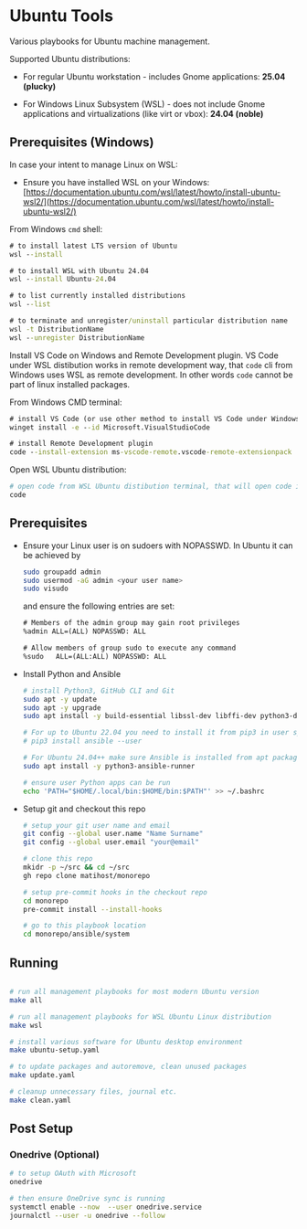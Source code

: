 # Ubuntu Tools

Various playbooks for Ubuntu machine management.

Supported Ubuntu distributions:
* For regular Ubuntu workstation - includes Gnome applications: **25.04 (plucky)**

* For Windows Linux Subsystem (WSL) - does not include Gnome applications and virtualizations (like virt or vbox): **24.04 (noble)**

## Prerequisites (Windows)

In case your intent to manage Linux on WSL:

* Ensure you have installed WSL on your Windows: [https://documentation.ubuntu.com/wsl/latest/howto/install-ubuntu-wsl2/](https://documentation.ubuntu.com/wsl/latest/howto/install-ubuntu-wsl2/)

From Windows `cmd` shell:

```bat
# to install latest LTS version of Ubuntu
wsl --install

# to install WSL with Ubuntu 24.04
wsl --install Ubuntu-24.04

# to list currently installed distributions
wsl --list

# to terminate and unregister/uninstall particular distribution name
wsl -t DistributionName
wsl --unregister DistributionName
```

Install VS Code on Windows and Remote Development plugin.
VS Code under WSL distibution works in remote development way, that `code` cli from Windows uses WSL as remote development.
In other words `code` cannot be part of linux installed packages.

From Windows CMD terminal:

```bat
# install VS Code (or use other method to install VS Code under Windows)
winget install -e --id Microsoft.VisualStudioCode

# install Remote Development plugin
code --install-extension ms-vscode-remote.vscode-remote-extensionpack
```

Open WSL Ubuntu distribution:

```bash
# open code from WSL Ubuntu distibution terminal, that will open code in Windows connected to WSL
code
```

## Prerequisites

* Ensure your Linux user is on sudoers with NOPASSWD. In Ubuntu it can be achieved by

  ```bash
  sudo groupadd admin
  sudo usermod -aG admin <your user name>
  sudo visudo
  ```

  and ensure the following entries are set:

  ```txt
  # Members of the admin group may gain root privileges
  %admin ALL=(ALL) NOPASSWD: ALL

  # Allow members of group sudo to execute any command
  %sudo   ALL=(ALL:ALL) NOPASSWD: ALL
  ```

* Install Python and Ansible

  ```bash
  # install Python3, GitHub CLI and Git
  sudo apt -y update
  sudo apt -y upgrade
  sudo apt install -y build-essential libssl-dev libffi-dev python3-dev python3-pip gh git

  # For up to Ubuntu 22.04 you need to install it from pip3 in user space to have most modern Ansible version:
  # pip3 install ansible --user

  # For Ubuntu 24.04++ make sure Ansible is installed from apt package manager
  sudo apt install -y python3-ansible-runner

  # ensure user Python apps can be run
  echo 'PATH="$HOME/.local/bin:$HOME/bin:$PATH"' >> ~/.bashrc
  ```

* Setup git and checkout this repo

  ```bash
  # setup your git user name and email
  git config --global user.name "Name Surname"
  git config --global user.email "your@email"

  # clone this repo
  mkidr -p ~/src && cd ~/src
  gh repo clone matihost/monorepo

  # setup pre-commit hooks in the checkout repo
  cd monorepo
  pre-commit install --install-hooks

  # go to this playbook location
  cd monorepo/ansible/system
  ```

## Running

```bash

# run all management playbooks for most modern Ubuntu version
make all

# run all management playbooks for WSL Ubuntu Linux distribution
make wsl

# install various software for Ubuntu desktop environment
make ubuntu-setup.yaml

# to update packages and autoremove, clean unused packages
make update.yaml

# cleanup unnecessary files, journal etc.
make clean.yaml
```

## Post Setup

### Onedrive (Optional)

```bash
# to setup OAuth with Microsoft
onedrive

# then ensure OneDrive sync is running
systemctl enable --now  --user onedrive.service
journalctl --user -u onedrive --follow
```
